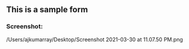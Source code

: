 ## This is a sample form
### Screenshot: 
/Users/ajkumarray/Desktop/Screenshot 2021-03-30 at 11.07.50 PM.png
